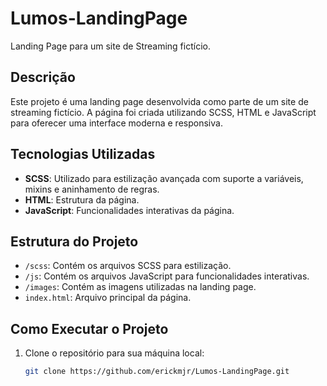 # Lumos-LandingPage

Landing Page para um site de Streaming fictício.

## Descrição

Este projeto é uma landing page desenvolvida como parte de um site de streaming fictício. A página foi criada utilizando SCSS, HTML e JavaScript para oferecer uma interface moderna e responsiva.

## Tecnologias Utilizadas

- **SCSS**: Utilizado para estilização avançada com suporte a variáveis, mixins e aninhamento de regras.
- **HTML**: Estrutura da página.
- **JavaScript**: Funcionalidades interativas da página.

## Estrutura do Projeto

- `/scss`: Contém os arquivos SCSS para estilização.
- `/js`: Contém os arquivos JavaScript para funcionalidades interativas.
- `/images`: Contém as imagens utilizadas na landing page.
- `index.html`: Arquivo principal da página.

## Como Executar o Projeto

1. Clone o repositório para sua máquina local:
   ```bash
   git clone https://github.com/erickmjr/Lumos-LandingPage.git
